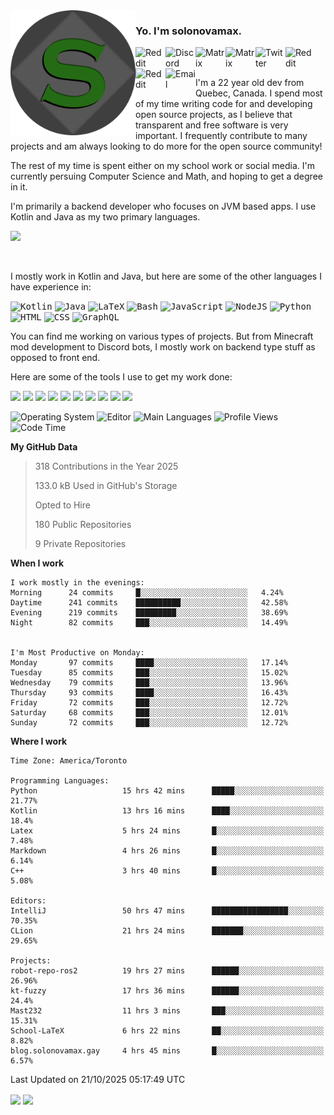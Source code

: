 <img align="left" alt="Avatar" width="200px" src="https://raw.githubusercontent.com/solonovamax/solonovamax/main/solonovamax-circle.png" />

### Yo. I'm solonovamax.

<a href="https://gitlab.com/solonovamax">
    <img align="left" alt="Reddit" width="48px" src="https://img.icons8.com/color/2x/gitlab.png">
</a>

<a href="https://discord.solonovamax.gay">
    <img align="left" alt="Discord" width="48px" src="https://img.icons8.com/color/2x/discord-logo.png">
</a>

<a href="https://matrix.to/#/@solonovamax:matrix.org?#gh-light-mode-only">
    <img align="left" alt="Matrix" width="48px" src="https://img.icons8.com/000000/material/2x/matrix-logo.png">
</a>
<a href="https://matrix.to/#/@solonovamax:matrix.org?#gh-dark-mode-only">
    <img align="left" alt="Matrix" width="48px" src="https://img.icons8.com/FFFFFF/material/2x/matrix-logo.png">
</a>

<a href="https://twitter.com/solonovamax">
    <img align="left" alt="Twitter" width="48px" src="https://img.icons8.com/color/2x/twitter.png">
</a>

<!-- <a href="https://twitch.tv/solonovamax">
    <img align="left" alt="Twitch" width="48px" src="https://img.icons8.com/color/2x/twitch.png">
</a> -->

<a href="https://reddit.com/u/solonovamax">
    <img align="left" alt="Reddit" width="48px" src="https://img.icons8.com/color/2x/reddit.png">
</a>

<a href="https://www.youtube.com/channel/UCTxCeyGu41WfEBT8mXpjHMA">
    <img align="left" alt="Reddit" width="48px" src="https://img.icons8.com/color/2x/youtube.png">
</a>

<a href="mailto:solonovamax@12oclockpoint.com">
    <img align="left" alt="Email" width="48px" src="https://img.icons8.com/fluency/2x/mail.png">
</a>

<!-- <a href="https://open.spotify.com/user/solonovamax">
    <img align="left" alt="Spotify" width="48px" src="https://img.icons8.com/color/2x/spotify.png">
</a> -->

<br/>
<br/>

I'm a 22 year old dev from Quebec, Canada.
I spend most of my time writing code for and developing open source projects, as I believe that transparent and free software is very important.
I frequently contribute to many projects and am always looking to do more for the open source community!

The rest of my time is spent either on my school work or social media. I'm currently persuing Computer Science and Math, and hoping to get a degree in it.

I'm primarily a backend developer who focuses on JVM based apps. I use Kotlin and Java as my two primary languages.


<a href="https://github.com/ryo-ma/github-profile-trophy"><img src="https://github-profile-trophy.vercel.app/?username=solonovamax&margin-w=15&row=1"/></a> 

<br/>

I mostly work in Kotlin and Java, but here are some of the other languages I have experience in:

<kbd><img height="32" alt="Kotlin" src="https://img.icons8.com/color/1x/kotlin.png"></kbd>
<kbd><img height="32" alt="Java" src="https://img.icons8.com/color/1x/java-coffee-cup-logo.png"></kbd>
<kbd><img height="32" alt="LaTeX" src="https://img.icons8.com/color/1x/latex.png"></kbd>
<kbd><img height="32" alt="Bash" src="https://img.icons8.com/color/1x/console.png"></kbd>
<kbd><img height="32" alt="JavaScript" src="https://img.icons8.com/color/1x/javascript.png"></kbd>
<kbd><img height="32" alt="NodeJS" src="https://img.icons8.com/color/1x/nodejs.png"></kbd>
<kbd><img height="32" alt="Python" src="https://img.icons8.com/color/1x/python.png"></kbd>
<kbd><img height="32" alt="HTML" src="https://img.icons8.com/color/1x/html-5.png"></kbd>
<kbd><img height="32" alt="CSS" src="https://img.icons8.com/color/1x/css3.png"></kbd>
<kbd><img height="32" alt="GraphQL" src="https://img.icons8.com/color/1x/graphql.png"></kbd>

You can find me working on various types of projects.
But from Minecraft mod development to Discord bots, I mostly work on backend type stuff as opposed to front end.

Here are some of the tools I use to get my work done:

<kbd><img height="32" src="https://img.icons8.com/color/2x/intellij-idea.png"></kbd>
<kbd><img height="32" src="https://img.icons8.com/color/2x/linux.png"></kbd>
<kbd><img height="32" src="https://img.icons8.com/fluent/2x/console.png"></kbd>
<kbd><img height="32" src="https://img.icons8.com/color/2x/open-source.png"></kbd>
<kbd><img height="32" src="https://img.icons8.com/color/2x/git.png"></kbd>
<kbd><img height="32" src="https://img.icons8.com/color/2x/docker.png"></kbd>
<kbd><img height="32" src="https://img.icons8.com/color/2x/mongodb.png"></kbd>
<kbd><img height="32" src="https://img.icons8.com/color/2x/nginx.png"></kbd>
<a href="?#gh-light-mode-only"><kbd><img height="32" src="https://img.icons8.com/metro/2x/mysql.png"></kbd></a>
<a href="?#gh-dark-mode-only"><kbd><img height="32" src="https://img.icons8.com/FFFFFF/metro/2x/mysql.png"></kbd></a>

![Operating System](https://img.shields.io/badge/OS-Arch%20Linux-informational?style=for-the-badge&logo=Arch%20Linux&logoColor=white&color=007ec6)
![Editor](https://img.shields.io/badge/Editor-IntelliJ%20Idea-informational?style=for-the-badge&logo=IntelliJ%20Idea&logoColor=white&color=007ec6)
![Main Languages](https://img.shields.io/badge/Main%20Languages-Java%20%26%20Kotlin-informational?style=for-the-badge&logo=Java&logoColor=white&color=007ec6)
![Profile Views](https://komarev.com/ghpvc/?username=solonovamax&color=blue&style=for-the-badge)
![Code Time](https://img.shields.io/endpoint?url=https://wakapi.solonovamax.gay/api/compat/shields/v1/solonovamax/interval:all_time&label=Code%20Time&style=for-the-badge&color=blue)

<!--START_SECTION:waka-->
**My GitHub Data**

> 318 Contributions in the Year 2025
> 
> 133.0 kB Used in GitHub's Storage
> 
> Opted to Hire
> 
> 180 Public Repositories
> 
> 9 Private Repositories
> 
**When I work** 

```text
I work mostly in the evenings: 
Morning      24 commits     █░░░░░░░░░░░░░░░░░░░░░░░░   4.24% 
Daytime      241 commits    ██████████░░░░░░░░░░░░░░░   42.58% 
Evening      219 commits    █████████░░░░░░░░░░░░░░░░   38.69% 
Night        82 commits     ███░░░░░░░░░░░░░░░░░░░░░░   14.49%


I'm Most Productive on Monday: 
Monday       97 commits     ████░░░░░░░░░░░░░░░░░░░░░   17.14% 
Tuesday      85 commits     ███░░░░░░░░░░░░░░░░░░░░░░   15.02% 
Wednesday    79 commits     ███░░░░░░░░░░░░░░░░░░░░░░   13.96% 
Thursday     93 commits     ████░░░░░░░░░░░░░░░░░░░░░   16.43% 
Friday       72 commits     ███░░░░░░░░░░░░░░░░░░░░░░   12.72% 
Saturday     68 commits     ███░░░░░░░░░░░░░░░░░░░░░░   12.01% 
Sunday       72 commits     ███░░░░░░░░░░░░░░░░░░░░░░   12.72%

```


**Where I work** 

```text
Time Zone: America/Toronto

Programming Languages: 
Python                   15 hrs 42 mins      █████░░░░░░░░░░░░░░░░░░░░   21.77% 
Kotlin                   13 hrs 16 mins      ████░░░░░░░░░░░░░░░░░░░░░   18.4% 
Latex                    5 hrs 24 mins       █░░░░░░░░░░░░░░░░░░░░░░░░   7.48% 
Markdown                 4 hrs 26 mins       █░░░░░░░░░░░░░░░░░░░░░░░░   6.14% 
C++                      3 hrs 40 mins       █░░░░░░░░░░░░░░░░░░░░░░░░   5.08%

Editors: 
IntelliJ                 50 hrs 47 mins      █████████████████░░░░░░░░   70.35% 
CLion                    21 hrs 24 mins      ███████░░░░░░░░░░░░░░░░░░   29.65%

Projects: 
robot-repo-ros2          19 hrs 27 mins      ██████░░░░░░░░░░░░░░░░░░░   26.96% 
kt-fuzzy                 17 hrs 36 mins      ██████░░░░░░░░░░░░░░░░░░░   24.4% 
Mast232                  11 hrs 3 mins       ███░░░░░░░░░░░░░░░░░░░░░░   15.31% 
School-LaTeX             6 hrs 22 mins       ██░░░░░░░░░░░░░░░░░░░░░░░   8.82% 
blog.solonovamax.gay     4 hrs 45 mins       █░░░░░░░░░░░░░░░░░░░░░░░░   6.57%

```


 Last Updated on 21/10/2025 05:17:49 UTC
<!--END_SECTION:waka-->

<div style="white-space:nowrap;width:100%;position: relative;display: inline-block">
<img align="center" src="https://github-readme-stats.vercel.app/api?username=solonovamax&custom_title=solonovamax%27s%20Github%20Stats&langs_count=5&include_all_commits=true&count_private=true&show_icons=true&theme=github_dark"/>
<img align="center" src="https://github-readme-stats.vercel.app/api/wakatime?api_domain=wakapi.dev&username=solonovamax&range=last_30_days&custom_title=solonovamax%27s+Primary+Languages+%28Last+Month%29&langs_count=10&show_icons=true&theme=github_dark"/>
</div>
